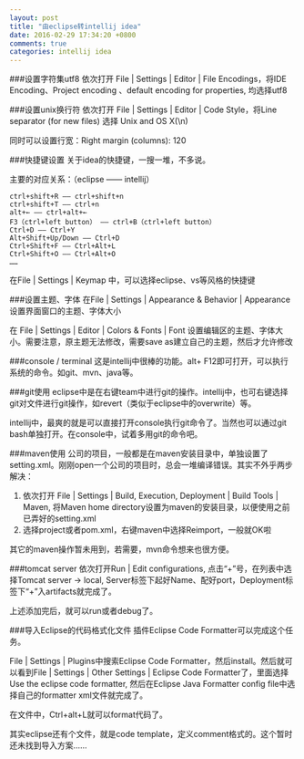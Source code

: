 ```yaml
---
layout: post
title: "由eclipse转intellij idea"
date: 2016-02-29 17:34:20 +0800
comments: true
categories: intellij idea
---
```

###设置字符集utf8
依次打开 File | Settings | Editor | File Encodings，将IDE Encoding、Project encoding 、default encoding for properties, 均选择utf8

###设置unix换行符
依次打开 File | Settings | Editor | Code Style，将Line separator (for new  files) 选择 Unix and OS X(\n)

同时可以设置行宽：Right margin (columns): 120

###快捷键设置
关于idea的快捷键，一搜一堆，不多说。

主要的对应关系：（eclipse ——	intellij）

	ctrl+shift+R —— ctrl+shift+n
	ctrl+shift+T —— ctrl+n
	alt+← —— ctrl+alt+←
	F3（ctrl+left button） —— ctrl+B（ctrl+left button）
	Ctrl+D —— Ctrl+Y
	Alt+Shift+Up/Down —— Ctrl+D
	Ctrl+Shift+F —— Ctrl+Alt+L
	Ctrl+Shift+O —— Ctrl+Alt+O
	……

在File | Settings | Keymap 中，可以选择eclipse、vs等风格的快捷键

<!-- more -->

###设置主题、字体
在File | Settings | Appearance & Behavior | Appearance 设置界面窗口的主题、字体大小

在 File | Settings | Editor | Colors & Fonts | Font 设置编辑区的主题、字体大小。需要注意，原主题无法修改，需要save as建立自己的主题，然后才允许修改

###console / terminal
这是intellij中很棒的功能。alt+ F12即可打开，可以执行系统的命令。如git、mvn、java等。

###git使用
eclipse中是在右键team中进行git的操作。intellij中，也可右键选择git对文件进行git操作，如revert（类似于eclipse中的overwrite）等。

intellij中，最爽的就是可以直接打开console执行git命令了。当然也可以通过git bash单独打开。在console中，试着多用git的命令吧。

###maven使用
公司的项目，一般都是在maven安装目录中，单独设置了setting.xml。刚刚open一个公司的项目时，总会一堆编译错误。其实不外乎两步解决：

1. 依次打开 File | Settings | Build, Execution, Deployment | Build Tools | Maven, 将Maven home directory设置为maven的安装目录，以便使用之前已弄好的setting.xml
2. 选择project或者pom.xml，右键maven中选择Reimport，一般就OK啦

其它的maven操作暂未用到，若需要，mvn命令想来也很方便。

###tomcat server
依次打开Run | Edit configurations, 点击“+”号，在列表中选择Tomcat server -> local, Server标签下起好Name、配好port，Deployment标签下“+”入artifacts就完成了。

上述添加完后，就可以run或者debug了。

###导入Eclipse的代码格式化文件
插件Eclipse Code Formatter可以完成这个任务。

File | Settings | Plugins中搜索Eclipse Code Formatter，然后install。然后就可以看到File | Settings | Other Settings | Eclipse Code Formatter了，里面选择Use the eclipse code formatter, 然后在Eclipse Java Formatter config file中选择自己的formatter xml文件就完成了。

在文件中，Ctrl+alt+L就可以format代码了。

其实eclipse还有个文件，就是code template，定义comment格式的。这个暂时还未找到导入方案……